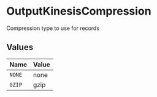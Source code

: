 # OutputKinesisCompression

Compression type to use for records


## Values

| Name   | Value  |
| ------ | ------ |
| `NONE` | none   |
| `GZIP` | gzip   |